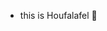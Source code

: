 - this is Houfalafel 🥙

<!---
Houfalafel/Houfalafel is a ✨ special ✨ repository because its `README.md` (this file) appears on your GitHub profile.
You can click the Preview link to take a look at your changes.
--->
